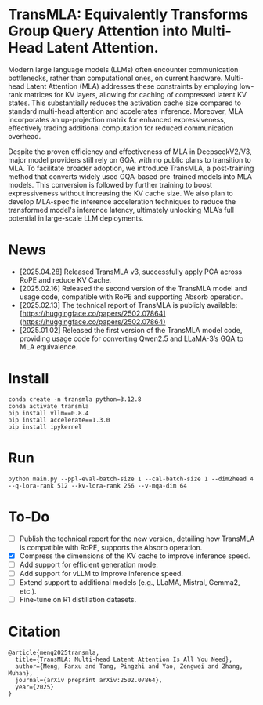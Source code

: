 # TransMLA: Equivalently Transforms Group Query Attention into Multi-Head Latent Attention.

Modern large language models (LLMs) often encounter communication bottlenecks, rather than computational ones, on current hardware. Multi-head Latent Attention (MLA) addresses these constraints by employing low-rank matrices for KV layers, allowing for caching of compressed latent KV states. This substantially reduces the activation cache size compared to standard multi-head attention and accelerates inference. Moreover, MLA incorporates an up-projection matrix for enhanced expressiveness, effectively trading additional computation for reduced communication overhead.

Despite the proven efficiency and effectiveness of MLA in DeepseekV2/V3, major model providers still rely on GQA, with no public plans to transition to MLA. To facilitate broader adoption, we introduce TransMLA, a post-training method that converts widely used GQA-based pre-trained models into MLA models. This conversion is followed by further training to boost expressiveness without increasing the KV cache size. We also plan to develop MLA-specific inference acceleration techniques to reduce the transformed model's inference latency, ultimately unlocking MLA’s full potential in large-scale LLM deployments.

# News
- [2025.04.28] Released TransMLA v3, successfully apply PCA across RoPE and reduce KV Cache.
- [2025.02.16] Released the second version of the TransMLA model and usage code, compatible with RoPE and supporting Absorb operation.
- [2025.02.13] The technical report of TransMLA is publicly available: [https://huggingface.co/papers/2502.07864](https://huggingface.co/papers/2502.07864)
- [2025.01.02] Released the first version of the TransMLA model code, providing usage code for converting Qwen2.5 and LLaMA-3’s GQA to MLA equivalence.

# Install
```
conda create -n transmla python=3.12.8
conda activate transmla
pip install vllm==0.8.4
pip install accelerate==1.3.0
pip install ipykernel
```

# Run
```
python main.py --ppl-eval-batch-size 1 --cal-batch-size 1 --dim2head 4 --q-lora-rank 512 --kv-lora-rank 256 --v-mqa-dim 64
```

# To-Do
- [ ] Publish the technical report for the new version, detailing how TransMLA is compatible with RoPE, supports the Absorb operation.
- [x] Compress the dimensions of the KV cache to improve inference speed.
- [ ] Add support for efficient generation mode.
- [ ] Add support for vLLM to improve inference speed.
- [ ] Extend support to additional models (e.g., LLaMA, Mistral, Gemma2, etc.).
- [ ] Fine-tune on R1 distillation datasets.

# Citation
```
@article{meng2025transmla,
  title={TransMLA: Multi-head Latent Attention Is All You Need},
  author={Meng, Fanxu and Tang, Pingzhi and Yao, Zengwei and Zhang, Muhan},
  journal={arXiv preprint arXiv:2502.07864},
  year={2025}
}
```